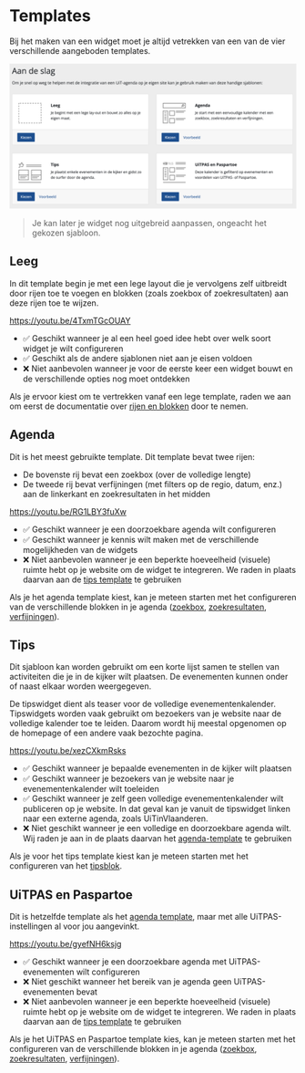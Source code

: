 # Templates

Bij het maken van een widget moet je altijd vetrekken van een van de vier verschillende aangeboden templates.

![templates](.././assets/images/templates.png)

> Je kan later je widget nog uitgebreid aanpassen, ongeacht het gekozen sjabloon.

## Leeg

In dit template begin je met een lege layout die je vervolgens zelf uitbreidt door rijen toe te voegen en blokken (zoals zoekbox of zoekresultaten) aan deze rijen toe te wijzen.

<https://youtu.be/4TxmTGcOUAY>

* ✅ Geschikt wanneer je al een heel goed idee hebt over welk soort widget je wilt configureren
* ✅ Geschikt als de andere sjablonen niet aan je eisen voldoen
* ❌ Niet aanbevolen wanneer je voor de eerste keer een widget bouwt en de verschillende opties nog moet ontdekken

Als je ervoor kiest om te vertrekken vanaf een lege template, raden we aan om eerst de documentatie over [rijen en blokken](./rijen-en-blokken.md) door te nemen.

## Agenda

Dit is het meest gebruikte template. Dit template bevat twee rijen:

* De bovenste rij bevat een zoekbox (over de volledige lengte)
* De tweede rij bevat verfijningen (met filters op de regio, datum, enz.) aan de linkerkant en zoekresultaten in het midden

<https://youtu.be/RG1LBY3fuXw>

* ✅ Geschikt wanneer je een doorzoekbare agenda wilt configureren
* ✅ Geschikt wanneer je kennis wilt maken met de verschillende mogelijkheden van de widgets
* ❌ Niet aanbevolen wanneer je een beperkte hoeveelheid (visuele) ruimte hebt op je website om de widget te integreren. We raden in plaats daarvan aan de [tips template](#Tips) te gebruiken

Als je het agenda template kiest, kan je meteen starten met het configureren van de verschillende blokken in je agenda ([zoekbox](./configureren/zoekbox.md), [zoekresultaten](./configureren/zoekresultaten.md), [verfijningen](./configureren/verfijningen.md)).

## Tips

Dit sjabloon kan worden gebruikt om een korte lijst samen te stellen van activiteiten die je in de kijker wilt plaatsen. De evenementen kunnen onder of naast elkaar worden weergegeven.

De tipswidget dient als teaser voor de volledige evenementenkalender. Tipswidgets worden vaak gebruikt om bezoekers van je website naar de volledige kalender toe te leiden. Daarom wordt hij meestal opgenomen op de homepage of een andere vaak bezochte pagina.

<https://youtu.be/xezCXkmRsks>

* ✅ Geschikt wanneer je bepaalde evenementen in de kijker wilt plaatsen
* ✅ Geschikt wanneer je bezoekers van je website naar je evenementenkalender wilt toeleiden
* ✅ Geschikt wanneer je zelf geen volledige evenementenkalender wilt publiceren op je website. In dat geval kan je vanuit de tipswidget linken naar een externe agenda, zoals UiTinVlaanderen.
* ❌ Niet geschikt wanneer je een volledige en doorzoekbare agenda wilt. Wij raden je aan in de plaats daarvan het [agenda-template](#Agenda) te gebruiken

Als je voor het tips template kiest kan je meteen starten met het configureren van het [tipsblok](./configureren/tips.md).

## UiTPAS en Paspartoe

Dit is hetzelfde template als het [agenda template](#Agenda), maar met alle UiTPAS-instellingen al voor jou aangevinkt.

<https://youtu.be/gyefNH6ksjg>

* ✅ Geschikt wanneer je een doorzoekbare agenda met UiTPAS-evenementen wilt configureren
* ❌ Niet geschikt wanneer het bereik van je agenda geen UiTPAS-evenementen bevat
* ❌ Niet aanbevolen wanneer je een beperkte hoeveelheid (visuele) ruimte hebt op je website om de widget te integreren. We raden in plaats daarvan aan de [tips template](#Tips) te gebruiken

Als je het UiTPAS en Paspartoe template kies, kan je meteen starten met het configureren van de verschillende blokken in je agenda ([zoekbox](./configureren/zoekbox.md), [zoekresultaten](./configureren/zoekresultaten.md), [verfijningen](./configureren/verfijningen.md)).
